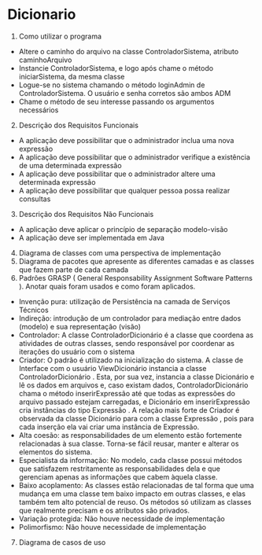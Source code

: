 # Dicionario
1. Como utilizar o programa
- Altere o caminho do arquivo na classe ControladorSistema,
atributo caminhoArquivo
- Instancie ControladorSistema, e logo após chame o método
iniciarSistema, da mesma classe
- Logue-se no sistema chamando o método loginAdmin de
ControladorSistema. O usuário e senha corretos são ambos ADM
- Chame o método de seu interesse passando os argumentos
necessários
2. Descrição dos Requisitos Funcionais
- A aplicação deve possibilitar que o administrador inclua uma nova
expressão
- A aplicação deve possibilitar que o administrador verifique a
existência de uma determinada expressão
- A aplicação deve possibilitar que o administrador altere uma
determinada expressão
- A aplicação deve possibilitar que qualquer pessoa possa realizar
consultas
3. Descrição dos Requisitos Não Funcionais
- A aplicação deve aplicar o princípio de separação modelo-visão
- A aplicação deve ser implementada em Java
4. Diagrama de classes com uma perspectiva de implementação
5. Diagrama de pacotes que apresente as diferentes camadas e as classes que
fazem parte de cada camada
6. Padrões GRASP ( General Responsability Assignment Software Patterns ).
Anotar quais foram usados e como foram aplicados.
- Invenção pura: utilização de Persistência na camada de Serviços
Técnicos
- Indireção: introdução de um controlador para mediação entre dados
(modelo) e sua representação (visão)
- Controlador: A classe ControladorDicionário é a classe que
coordena as atividades de outras classes, sendo responsável por
coordenar as iterações do usuário com o sistema
- Criador: O padrão é utilizado na inicialização do sistema. A classe
de Interface com o usuário ViewDicionário instancia a classe
ControladorDicionário . Esta, por sua vez, instancia a classe
Dicionário e lê os dados em arquivos e, caso existam dados,
ControladorDicionário chama o método inserirExpressão até que
todas as expressões do arquivo passado estejam carregadas, e
Dicionário em inserirExpressão cria instâncias do tipo Expressão .
A relação mais forte de Criador é observada da classe Dicionário
para com a classe Expressão , pois para cada inserção ela vai criar
uma instância de Expressão.
- Alta coesão: as responsabilidades de um elemento estão fortemente
relacionadas à sua classe. Torna-se fácil reusar, manter e alterar os
elementos do sistema.
- Especialista da informação: No modelo, cada classe possui
métodos que satisfazem restritamente as responsabilidades dela e
que gerenciam apenas as informações que cabem àquela classe.
- Baixo acoplamento: As classes estão relacionadas de tal forma que
uma mudança em uma classe tem baixo impacto em outras classes,
e elas também tem alto potencial de reuso. Os métodos só utilizam
as classes que realmente precisam e os atributos são privados.
- Variação protegida: Não houve necessidade de implementação
- Polimorfismo: Não houve necessidade de implementação
7. Diagrama de casos de uso
